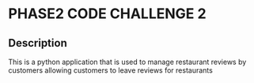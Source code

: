 # PHASE2 CODE CHALLENGE 2

## Description 
This is a python application  that is used to manage restaurant reviews by customers allowing customers to leave reviews for restaurants 